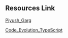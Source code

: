 ## **Resources Link**

[Piyush_Garg](https://www.youtube.com/playlist?list=PLinedj3B30sDFRdgPYvjnBs2JsDdHPIMv)

[Code_Evolution_TypeScript](https://www.youtube.com/playlist?list=PLC3y8-rFHvwhI0V5mE9Vu6Nm-nap8EcjV)
